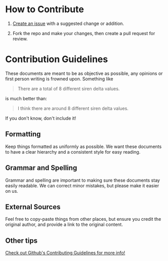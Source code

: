 # How to Contribute

1. [Create an issue](https://github.com/dwnstr/vehicle-docs/issues/new?labels=Suggestion&template=suggestion.md&title=%5BSuggestion%5D) with a suggested change or addition.

2. Fork the repo and make your changes, then create a pull request for review.

# Contribution Guidelines

These documents are meant to be as objective as possible, any opinions or first person writing is frowned upon. 
Something like 
> There are a total of 8 different siren delta values.

is much better than:
> I think there are around 8 different siren delta values.

If you don't know, don't include it!

## Formatting
Keep things formatted as uniformly as possible. We want these documents to have a clear hierarchy and a consistent style for easy reading.

## Grammar and Spelling
Grammar and spelling are important to making sure these documents stay easily readable. We can correct minor mistakes, but please make it easier on us.

## External Sources
Feel free to copy-paste things from other places, but ensure you credit the original author, and provide a link to the original content.

## Other tips
[Check out Github's Contributing Guidelines for more info!](https://github.com/github/docs/blob/main/CONTRIBUTING.md)